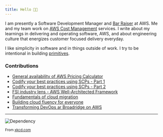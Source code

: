 ```yaml
---
title: Hello 👋🏽
---
```


I am presently a Software Development Manager and [Bar Raiser](https://www.aboutamazon.com/news/workplace/amazon-bar-raiser) at AWS. Me and my team work on [AWS Cost Management](https://docs.aws.amazon.com/cost-management/latest/userguide/what-is-costmanagement.html) services. I write about my learnings in delivering and operating software, AWS, and about engineering culture that energizes customer focused delivery everyday.

I like simplicity in software and in things outside of work. I try to be intentional in building [primitives](https://www.aboutamazon.com/news/company-news/amazon-ceo-andy-jassy-2023-letter-to-shareholders#:~:text=%E2%80%9CPrimitives%20are%20the,freedom%20and%20innovation.%E2%80%9D). 

### Contributions
* [General availability of AWS Pricing Calculator](https://aws.amazon.com/blogs/aws-cloud-financial-management/the-authenticated-aws-pricing-calculator-is-now-generally-available/)
* [Codify your best practices using SCPs - Part 1](https://aws.amazon.com/blogs/mt/codify-your-best-practices-using-service-control-policies-part-1/)
* [Codify your best practices using SCPs - Part 2](https://aws.amazon.com/blogs/mt/codify-your-best-practices-using-service-control-policies-part-2/)
* [FSI industry lens - AWS Well-Architected Framework](https://d1.awsstatic.com/whitepapers/architecture/wellarchitected-Financial-Services-Industry-Lens.pdf)
* [Fundamentals of cloud migration](https://acloudguru.com/blog/business/the-fundamentals-of-cloud-migration)
* [Building cloud fluency for everyone](https://acloudguru.com/blog/business/how-to-build-a-cloud-fluency-program-for-everyone)
* [Transforming DevOps ar Broadridge on AWS](https://aws.amazon.com/blogs/devops/transforming-devops-for-a-fintech-on-aws/) 

-------

![Dependency](https://imgs.xkcd.com/comics/dependency.png)

<small>From [xkcd.com](https://xkcd.com/2347/)</small>

